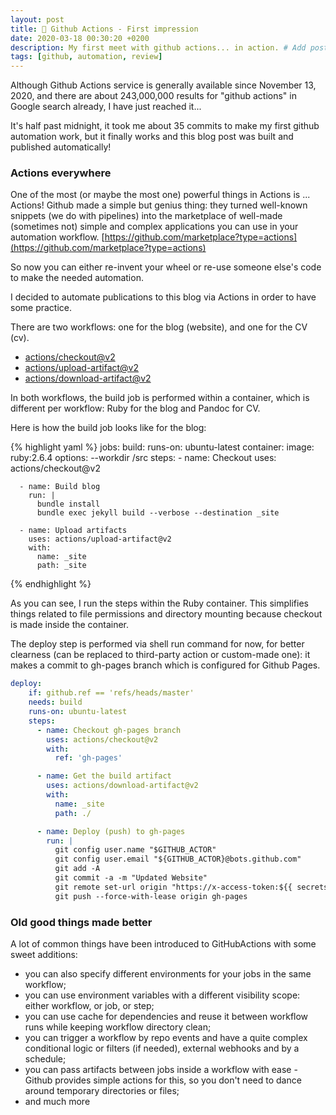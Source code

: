 ```yaml
---
layout: post
title: 🐣 Github Actions - First impression
date: 2020-03-18 00:30:20 +0200
description: My first meet with github actions... in action. # Add post description (optional)
tags: [github, automation, review]
---
```

Although Github Actions service is generally available since November 13, 2020, and there are about 243,000,000 results for "github actions" in Google search already, I have just reached it...

It's half past midnight, it took me about 35 commits to make my first github automation work, but it finally works and this blog post was built and published automatically!

### Actions everywhere
One of the most (or maybe the most one) powerful things in Actions is ... Actions! Github made a simple but genius thing: they turned well-known snippets (we do with pipelines) into the marketplace of well-made (sometimes not) simple and complex applications you can use in your automation workflow. [https://github.com/marketplace?type=actions](https://github.com/marketplace?type=actions)

So now you can either re-invent your wheel or re-use someone else's code to make the needed automation. 

I decided to automate publications to this blog via Actions in order to have some practice. 

There are two workflows: one for the blog (website), and one for the CV (cv). 

- [actions/checkout@v2](https://github.com/actions/checkout)
- [actions/upload-artifact@v2](https://github.com/actions/upload-artifact)
- [actions/download-artifact@v2](https://github.com/actions/download-artifact)

In both workflows, the build job is performed within a container, which is different per workflow: Ruby for the blog and Pandoc for CV.

Here is how the build job looks like for the blog:

{% highlight yaml %}
jobs:
  build:
    runs-on: ubuntu-latest
    container:
      image: ruby:2.6.4
      options: 
        --workdir /src 
    steps:
      - name: Checkout
        uses: actions/checkout@v2 

      - name: Build blog
        run: |
          bundle install
          bundle exec jekyll build --verbose --destination _site

      - name: Upload artifacts
        uses: actions/upload-artifact@v2
        with: 
          name: _site
          path: _site
{% endhighlight %}

As you can see, I run the steps within the Ruby container. This simplifies things related to file permissions and directory mounting because checkout is made inside the container.

The deploy step is performed via shell run command for now, for better clearness (can be replaced to third-party action or custom-made one): it makes a commit to gh-pages branch which is configured for Github Pages.

```yaml
deploy:
    if: github.ref == 'refs/heads/master'
    needs: build
    runs-on: ubuntu-latest
    steps:
      - name: Checkout gh-pages branch
        uses: actions/checkout@v2
        with:
          ref: 'gh-pages'

      - name: Get the build artifact
        uses: actions/download-artifact@v2
        with:
          name: _site
          path: ./

      - name: Deploy (push) to gh-pages
        run: |
          git config user.name "$GITHUB_ACTOR"
          git config user.email "${GITHUB_ACTOR}@bots.github.com"
          git add -A 
          git commit -a -m "Updated Website"
          git remote set-url origin "https://x-access-token:${{ secrets.DEPLOY_TOKEN }}@github.com/vasylenko/serhii.vasylenko.info.git"
          git push --force-with-lease origin gh-pages
```


### Old good things made better
A lot of common things have been introduced to GitHubActions with some sweet additions:

- you can also specify different environments for your jobs in the same workflow;
- you can use environment variables with a different visibility scope: either workflow, or job, or step;
- you can use cache for dependencies and reuse it between workflow runs while keeping workflow directory clean;
- you can trigger a workflow by repo events and have a quite complex conditional logic or filters (if needed), external webhooks and by a schedule;
- you can pass artifacts between jobs inside a workflow with ease - Github provides simple actions for this, so you don't need to dance around temporary directories or files;
- and much more